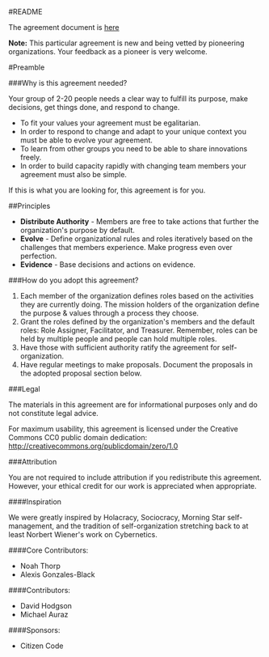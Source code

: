 #README

The agreement document is [here](self-organization-agreement.md)

**Note:** This particular agreement is new and being vetted by pioneering organizations. Your feedback as a pioneer is very welcome.

#Preamble

###Why is this agreement needed?

Your group of 2-20 people needs a clear way to fulfill its purpose, make decisions, get things done, and respond to change. 
* To fit your values your agreement must be egalitarian. 
* In order to respond to change and adapt to your unique context you must be able to evolve your agreement. 
* To learn from other groups you need to be able to share innovations freely. 
* In order to build capacity rapidly with changing team members your agreement must also be simple.

If this is what you are looking for, this agreement is for you.


##Principles

* **Distribute Authority** - Members are free to take actions that further the organization's purpose by default.
* **Evolve** - Define organizational rules and roles iteratively based on the challenges that members experience. Make progress even over perfection.
* **Evidence** - Base decisions and actions on evidence. 

###How do you adopt this agreement?

1. Each member of the organization defines roles based on the activities they are currently doing. The mission holders of the organization define the purpose & values through a process they choose.
2. Grant the roles defined by the organization's members and the default roles: Role Assigner, Facilitator, and Treasurer. Remember, roles can be held by multiple people and people can hold multiple roles.
3. Have those with sufficient authority ratify the agreement for self-organization.
4. Have regular meetings to make proposals. Document the proposals in the adopted proposal section below.

###Legal

The materials in this agreement are for informational purposes only and do not constitute legal advice.

For maximum usability, this agreement is licensed under the Creative Commons CC0 public domain dedication:
http://creativecommons.org/publicdomain/zero/1.0

###Attribution

You are not required to include attribution if you redistribute this agreement. However, your ethical credit for our work is appreciated when appropriate.

####Inspiration

We were greatly inspired by Holacracy, Sociocracy, Morning Star self-management, and the tradition of self-organization stretching back to at least Norbert Wiener's work on Cybernetics.

####Core Contributors:

* Noah Thorp
* Alexis Gonzales-Black

####Contributors:

* David Hodgson
* Michael Auraz

####Sponsors:

* Citizen Code


